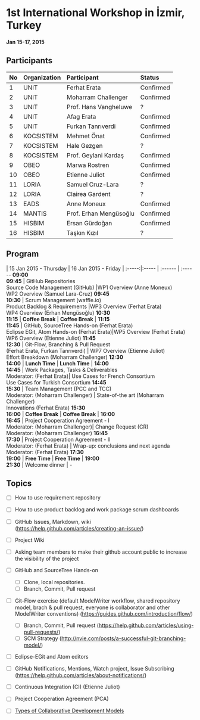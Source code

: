 1st International Workshop in İzmir, Turkey
===
**Jan 15-17, 2015**

Participants
---

No | Organization  | Participant |Status
:-- | :------ | :--- | :---
1 | UNIT | Ferhat Erata | Confirmed
2 | UNIT | Moharram Challenger | Confirmed
3 | UNIT | Prof. Hans Vangheluwe | ?
4 | UNIT | Afag Erata | Confirmed
5 | UNIT | Furkan Tanrıverdi | Confirmed
6 | KOCSISTEM | Mehmet Önat | Confirmed
7 | KOCSISTEM | Hale Gezgen | ?
8 | KOCSISTEM | Prof. Geylani Kardaş | Confirmed
9 | OBEO | Marwa Rostren | Confirmed
10 | OBEO | Etienne Juliot | Confirmed
11 | LORIA | Samuel Cruz-Lara | ?
12 | LORIA | Clairea Gardent | ?
13 | EADS |Anne Moneux  | Confirmed
14 | MANTIS | Prof. Erhan Mengüsoğlu  | Confirmed
15 | HISBIM | Ersan Gürdoğan | Confirmed
16 | HISBIM | Taşkın Kızıl | ?

Program
-----

 | 15 Jan 2015 - Thursday | 16 Jan 2015 - Friday |
:-----:|:----- | :------ | :------
**09:00<br>09:45** | GitHub Repositories<br>Source Code Management (GitHub) |WP1 Overview (Anne Moneux)<br>WP2 Overview (Samuel Lara-Cruz)
**09:45<br>10:30** | Scrum Management (waffle.io)<br>Product Backlog & Requirements |WP3 Overview (Ferhat Erata)<br>WP4 Overview (Erhan Mengüsoğlu)
**10:30<br>11:15** | **Coffee Break** |  **Coffee Break** |
**11:15<br>11:45** | GitHub, SourceTree Hands-on (Ferhat Erata)<br> Eclipse EGit, Atom Hands-on (Ferhat Erata)|WP5 Overview (Ferhat Erata)<br> WP6 Overview (Etienne Juliot)
**11:45<br>12:30** | Git-Flow, Branching & Pull Request <br> (Ferhat Erata, Furkan Tanrıverdi) | WP7 Overview (Etienne Juliot)<br> Effort Breakdown (Moharram Challenger)
**12:30<br>14:00** | **Lunch Time** | **Lunch Time** |
**14:00<br>14:45** | Work Packages, Tasks & Deliverables<br>Moderator: (Ferhat Erata)| Use Cases for French Consortium<br>Use Cases for Turkish Consortium
**14:45<br>15:30** | Team Management (PCC and TCC)<br>Moderator: (Moharram Challenger) | State-of-the art (Moharram Challenger)<br>Innovations (Ferhat Erata)
**15:30<br>16:00** | **Coffee Break** | **Coffee Break** |
**16:00<br>16:45** | Project Cooperation Agreement - I<br> Moderator: (Moharram Challenger)| Change Request (CR)<br>Moderator: (Moharram Challenger)
**16:45<br>17:30** | Project Cooperation Agreement - II<br> Moderator: (Ferhat Erata) | Wrap-up: conclusions and next agenda <br> Moderator: (Ferhat Erata) 
**17:30<br>19:00** | **Free Time** | **Free Time** |
**19:00<br>21:30** | Welcome dinner | -

Topics
---
* [ ] How to use requirement repository
* [ ] How to use product backlog and work package scrum dashboards
* [ ] GitHub Issues, Markdown, wiki (https://help.github.com/articles/creating-an-issue/)
* [ ] Project Wiki
* [ ] Asking team members to make their github account public to increase the visibility of the project
* [ ] GitHub and SourceTree Hands-on
  * [ ] Clone, local repositories.
  * [ ] Branch, Commit, Pull request
* [ ] Git-Flow exercise (default ModelWriter workflow, shared repository model, brach & pull request, everyone is collaborator and other ModelWriter conventions) (https://guides.github.com/introduction/flow/)
  * [ ] Branch, Commit, Pull request (https://help.github.com/articles/using-pull-requests/)
  * [ ] SCM Strategy (http://nvie.com/posts/a-successful-git-branching-model/)
* [ ] Eclipse-EGit and Atom editors
* [ ] GitHub Notifications, Mentions, Watch project, Issue Subscribing (https://help.github.com/articles/about-notifications/)
* [ ] Continuous Integration (CI) (Etienne Juliot)
* [ ] Project Cooperation Agreement (PCA)
* [ ] [Types of Collaborative Development Models](https://help.github.com/articles/using-pull-requests/#types-of-collaborative-development-models)


